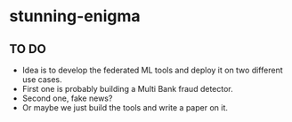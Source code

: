 # stunning-enigma

## TO DO
  - Idea is to develop the federated ML tools and deploy it on two different use cases.
  - First one is probably building a Multi Bank fraud detector.
  - Second one, fake news?
  - Or maybe we just build the tools and write a paper on it.
